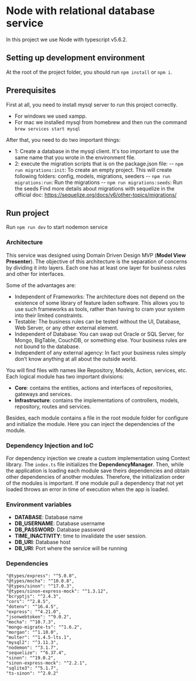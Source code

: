# Node with relational database service

In this project we use Node with typescript v5.6.2.

## Setting up development environment

At the root of the project folder, you should run `npm install` or `npm i`.

## Prerequisites

First at all, you need to install mysql server to run this project correctly.

- For windows we used xampp.
- For mac we installed mysql from homebrew and then run the command `brew services start mysql`

After that, you need to do two important things:

- 1: Create a database in the mysql client. It's too important to use the same name that you wrote in the environment file.
- 2: execute the migration scripts that is on the package.json file:
  -- `npm run migrations:init`: To create an empty project. This will create following folders: config, models, migrations, seeders
  -- `npm run migrations:run`: Run the migrations
  -- `npm run migrations:seeds`: Run the seeds
Find more details about migrations with sequelize in the official doc: https://sequelize.org/docs/v6/other-topics/migrations/

## Run project

Run `npm run dev` to start nodemon service

### Architecture

This service was designed using Domain Driven Design MVP (**Model View Presenter**). The objective of this architecture is the separation of concerns by dividing it into layers. Each one has at least one layer for business rules and other for interfaces.

Some of the advantages are:

- Independent of Frameworks: The architecture does not depend on the existence of some library of feature laden software. This allows you to use such frameworks as tools, rather than having to cram your system into their limited constraints.
- Testable: The business rules can be tested without the UI, Database, Web Server, or any other external element.
- Independent of Database: You can swap out Oracle or SQL Server, for Mongo, BigTable, CouchDB, or something else. Your business rules are not bound to the database.
- Independent of any external agency: In fact your business rules simply don’t know anything at all about the outside world.

You will find files with names like Repository, Models, Action, services, etc. Each logical module has two important divisions:

- **Core**: contains the entities, actions and interfaces of repositories, gateways and services.
- **Infrastructure**: contains the implementations of controllers, models, repository, routes and services.

Besides, each module contains a file in the root module folder for configure and initialize the module. Here you can inject the dependencies of the module.

### Dependency Injection and IoC

For dependency injection we create a custom implementation using Context library. The `index.ts` file initializes the **DependencyManager**. Then, while the application is loading each module save theirs dependencies and obtain other dependencies of another modules. Therefore, the initialization order of the modules is important. If one module pull a dependency that not yet loaded throws an error in time of execution when the app is loaded.

### Environment variables

- **DATABASE**: Database name
- **DB_USERNAME**: Database username
- **DB_PASSWORD**: Database password
- **TIME_INACTIVITY**: time to invalidate the user session.
- **DB_URI**: Database host
- **DB_URI**: Port where the service will be running

### Dependencies

    "@types/express": "^5.0.0",
    "@types/mocha": "^10.0.8",
    "@types/sinon": "^17.0.3",
    "@types/sinon-express-mock": "^1.3.12",
    "bcryptjs": "^2.4.3",
    "cors": "^2.8.5",
    "dotenv": "^16.4.5",
    "express": "^4.21.0",
    "jsonwebtoken": "^9.0.2",
    "mocha": "^10.7.3",
    "mongo-migrate-ts": "^1.6.2",
    "morgan": "^1.10.0",
    "multer": "^1.4.5-lts.1",
    "mysql2": "^3.11.3",
    "nodemon": "^3.1.7",
    "sequelize": "^6.37.4",
    "sinon": "^19.0.2",
    "sinon-express-mock": "^2.2.1",
    "sqlite3": "^5.1.7",
    "ts-sinon": "^2.0.2"
